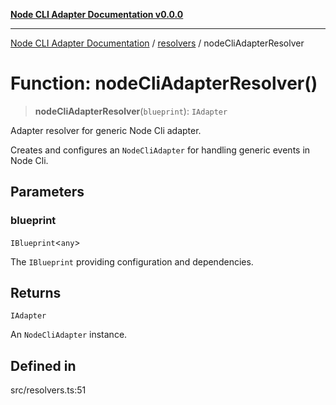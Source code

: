 [**Node CLI Adapter Documentation v0.0.0**](../../README.md)

***

[Node CLI Adapter Documentation](../../modules.md) / [resolvers](../README.md) / nodeCliAdapterResolver

# Function: nodeCliAdapterResolver()

> **nodeCliAdapterResolver**(`blueprint`): `IAdapter`

Adapter resolver for generic Node Cli adapter.

Creates and configures an `NodeCliAdapter` for handling generic events in Node Cli.

## Parameters

### blueprint

`IBlueprint`\<`any`\>

The `IBlueprint` providing configuration and dependencies.

## Returns

`IAdapter`

An `NodeCliAdapter` instance.

## Defined in

src/resolvers.ts:51
